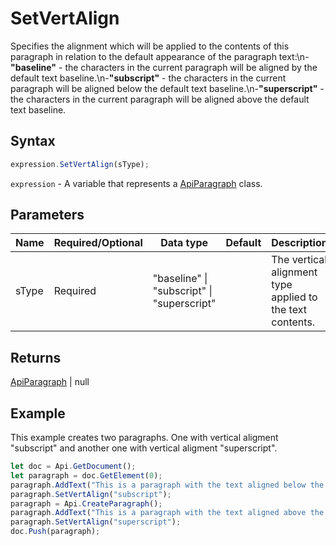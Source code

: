 # SetVertAlign

Specifies the alignment which will be applied to the contents of this paragraph in relation to the default appearance of the paragraph text:\n-**"baseline"** - the characters in the current paragraph will be aligned by the default text baseline.\n-**"subscript"** - the characters in the current paragraph will be aligned below the default text baseline.\n-**"superscript"** - the characters in the current paragraph will be aligned above the default text baseline.

## Syntax

```javascript
expression.SetVertAlign(sType);
```

`expression` - A variable that represents a [ApiParagraph](../ApiParagraph.md) class.

## Parameters

| **Name** | **Required/Optional** | **Data type** | **Default** | **Description** |
| ------------- | ------------- | ------------- | ------------- | ------------- |
| sType | Required | "baseline" \| "subscript" \| "superscript" |  | The vertical alignment type applied to the text contents. |

## Returns

[ApiParagraph](../../ApiParagraph/ApiParagraph.md) \| null

## Example

This example creates two paragraphs. One with vertical aligment "subscript" and another one with vertical aligment "superscript".

```javascript editor-docx
let doc = Api.GetDocument();
let paragraph = doc.GetElement(0);
paragraph.AddText("This is a paragraph with the text aligned below the baseline vertically.");
paragraph.SetVertAlign("subscript");
paragraph = Api.CreateParagraph();
paragraph.AddText("This is a paragraph with the text aligned above the baseline vertically.");
paragraph.SetVertAlign("superscript");
doc.Push(paragraph);
```
